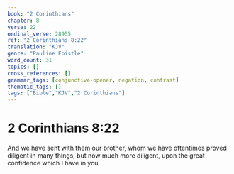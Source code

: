 ```yaml
---
book: "2 Corinthians"
chapter: 8
verse: 22
ordinal_verse: 28955
ref: "2 Corinthians 8:22"
translation: "KJV"
genre: "Pauline Epistle"
word_count: 31
topics: []
cross_references: []
grammar_tags: [conjunctive-opener, negation, contrast]
thematic_tags: []
tags: ["Bible","KJV","2 Corinthians"]
---
```


# 2 Corinthians 8:22

And we have sent with them our brother, whom we have oftentimes proved diligent in many things, but now much more diligent, upon the great confidence which I have in you.
